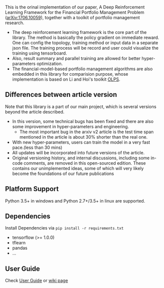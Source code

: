 This is the orinal implementation of our paper, A Deep Reinforcement Learning Framework for the Financial Portfolio Management Problem ([arXiv:1706.10059](https://arxiv.org/abs/1706.10059)), together with a toolkit of portfolio management research.

* The deep reinforcement learning framework is the core part of the library.
The method is basically the policy gradient on immediate reward.
 One can config the topology, training method or input data in a separate json file. The training process will be record and user could visualize the training using tensorboard.
* Also, result summary and parallel training are allowed for better hyper-parameters optimization.
* The financial-model-based portfolio management algorithms are also embedded in this library for comparision purpose, whose implementation is based on Li and Hoi's toolkit [OLPS](https://github.com/OLPS/OLPS).

## Differences between article version
Note that this library is a part of our main project, which is several versions beyond the article described.

* In this version, some technical bugs has been fixed and there are also some improvement in hyper-parameters and engineering.
  * The most important bug in the arxiv v2 article is the test time span mentioned in the article is about 30% shorter than the real one.
* With new hyper-parameters, users can train the model in a very fast pace.(less than 30 mins)
* All updates will be incorporated into future versions of the article.
* Original versioning history,  and internal discussions, including some in-code comments, are removed in this open-sourced edition. These contains our unimplemented ideas, some of which will very likely become the foundations of our future publications

## Platform Support
Python 3.5+ in windows and Python 2.7+/3.5+ in linux are supported.

## Dependencies
Install Dependencies via `pip install -r requirements.txt`

* tensorflow (>= 1.0.0)
* tflearn
* pandas
* ...

## User Guide

Check [User Guide](user_guide.md) or [wiki page](https://github.com/ZhengyaoJiang/PGPortfolio/wiki/User-Guide)

